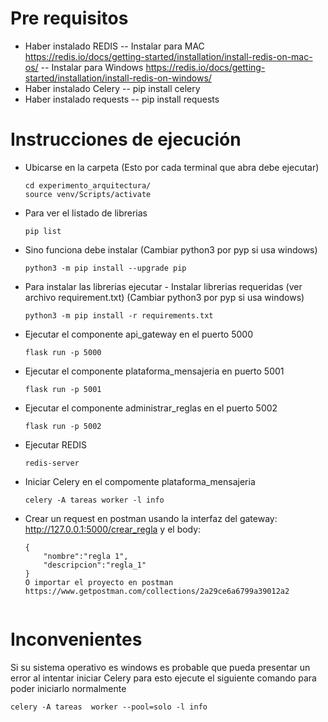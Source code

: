 # Pre requisitos

- Haber instalado REDIS
-- Instalar para MAC https://redis.io/docs/getting-started/installation/install-redis-on-mac-os/
-- Instalar para Windows https://redis.io/docs/getting-started/installation/install-redis-on-windows/
- Haber instalado Celery
-- pip install celery
- Haber instalado requests
-- pip install requests

# Instrucciones de ejecución

* Ubicarse en la carpeta  (Esto por cada terminal que abra debe ejecutar)

    ```
    cd experimento_arquitectura/
    source venv/Scripts/activate
- Para ver el listado de librerias
    ```
    pip list
- Sino funciona debe instalar (Cambiar python3 por pyp si usa windows)
    ```
    python3 -m pip install --upgrade pip
- Para instalar las librerias ejecutar - Instalar librerias requeridas (ver archivo requirement.txt)  (Cambiar python3 por pyp si usa windows)
    ```
    python3 -m pip install -r requirements.txt
- Ejecutar el componente api_gateway en el puerto 5000
    ```cd api_gateway/
    flask run -p 5000
- Ejecutar el componente plataforma_mensajeria en puerto 5001
    ```cd plataforma_mensajeria/
    flask run -p 5001
- Ejecutar el componente administrar_reglas en el puerto 5002 
    ```cd administrar_reglas/
    flask run -p 5002
- Ejecutar REDIS
    ```
    redis-server
- Iniciar Celery en el compomente plataforma_mensajeria 
    ```cd plataforma_mensajeria/
    celery -A tareas worker -l info
- Crear un request en postman usando la interfaz del gateway:
    http://127.0.0.1:5000/crear_regla
    y el body:
    ```
    {
        "nombre":"regla 1",
        "descripcion":"regla_1"
    }
    O importar el proyecto en postman https://www.getpostman.com/collections/2a29ce6a6799a39012a2


# Inconvenientes

Si su sistema operativo es windows es probable que pueda presentar un error al intentar iniciar Celery para esto ejecute el siguiente comando para poder iniciarlo normalmente


    celery -A tareas  worker --pool=solo -l info

